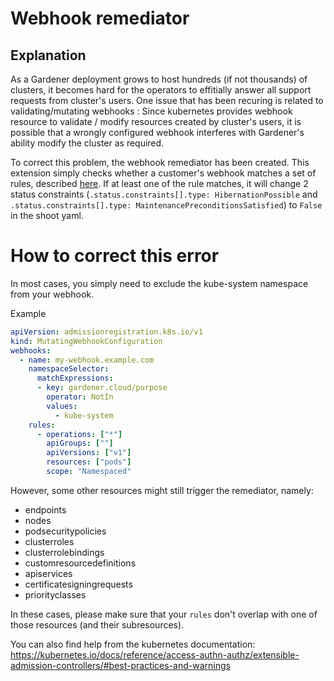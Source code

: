 # Webhook remediator

## Explanation
As a Gardener deployment grows to host hundreds (if not thousands) of clusters, it becomes hard for the operators to effitially answer all support requests from cluster's users. One issue that has been recuring is related to validating/mutating webhooks : Since kubernetes provides webhook resource to validate / modify resources created by cluster's users, it is possible that a wrongly configured webhook interferes with Gardener's ability modify the cluster as required.

To correct this problem, the webhook remediator has been created. This extension simply checks whether a customer's webhook matches a set of rules, described [here](https://github.com/gardener/gardener/blob/master/pkg/operation/botanist/matchers/matcher.go#L66-L180). If at least one of the rule matches, it will change 2 status constraints (`.status.constraints[].type: HibernationPossible` and `.status.constraints[].type: MaintenancePreconditionsSatisfied`) to `False` in the shoot yaml.

# How to correct this error
In most cases, you simply need to exclude the kube-system namespace from your webhook.

Example
```yaml
apiVersion: admissionregistration.k8s.io/v1
kind: MutatingWebhookConfiguration
webhooks:
  - name: my-webhook.example.com
    namespaceSelector:
      matchExpressions:
      - key: gardener.cloud/purpose
        operator: NotIn
        values:
          - kube-system
    rules:
      - operations: ["*"]
        apiGroups: [""]
        apiVersions: ["v1"]
        resources: ["pods"]
        scope: "Namespaced"
```

However, some other resources might still trigger the remediator, namely:
- endpoints
- nodes
- podsecuritypolicies
- clusterroles
- clusterrolebindings
- customresourcedefinitions
- apiservices
- certificatesigningrequests
- priorityclasses

In these cases, please make sure that your `rules` don't overlap with one of those resources (and their subresources).

You can also find help from the kubernetes documentation: https://kubernetes.io/docs/reference/access-authn-authz/extensible-admission-controllers/#best-practices-and-warnings
